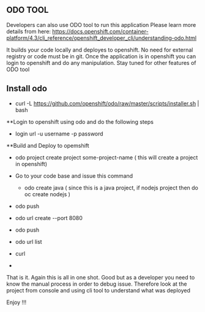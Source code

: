 ## ODO TOOL 
Developers can also use ODO tool to run this application
Please learn more details from here: https://docs.openshift.com/container-platform/4.3/cli_reference/openshift_developer_cli/understanding-odo.html

It builds your code locally and deployes to openshift. No need for external registry or code must be in git. Once the application is in openshift you can login to openshift and do any manipulation. Stay tuned for other features of ODO tool

## Install odo
- curl -L https://github.com/openshift/odo/raw/master/scripts/installer.sh | bash


**Login to openshift using odo and do the following steps

- login url -u username -p password

                  
**Build and Deploy to opemshift

- odo project create project some-project-name  ( this will create a project in openshift)
- Go to your code base and issue this command
  - odo create java ( since this is a java project, if nodejs project then do oc create nodejs )
- odo push
- odo url create --port 8080
- odo push
- odo url list
- curl <url>
  
-   
That is it. 
Again this is all in one shot. Good but as a developer you need to know the manual process in order to debug issue. Therefore look at the project from console and using cli tool to understand what was deployed

Enjoy !!!

